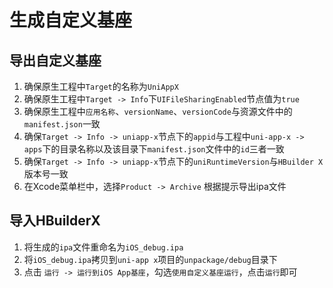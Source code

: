 # 生成自定义基座

## 导出自定义基座
1. 确保原生工程中`Target`的名称为`UniAppX`   
2. 确保原生工程中`Target -> Info`下`UIFileSharingEnabled`节点值为`true`   
3. 确保原生工程中`应用名称`、`versionName`、`versionCode`与资源文件中的`manifest.json`一致   
4. 确保`Target -> Info -> uniapp-x`节点下的`appid`与工程中`uni-app-x -> apps`下的目录名称以及该目录下`manifest.json`文件中的`id`三者一致   
5. 确保`Target -> Info -> uniapp-x`节点下的`uniRuntimeVersion`与`HBuilder X`版本号一致   
6. 在Xcode菜单栏中，选择`Product -> Archive` 根据提示导出ipa文件   

## 导入HBuilderX
1. 将生成的`ipa`文件重命名为`iOS_debug.ipa`   
2. 将`iOS_debug.ipa`拷贝到`uni-app x`项目的`unpackage/debug`目录下   
3. 点击 `运行 -> 运行到iOS App基座`，勾选`使用自定义基座运行`，点击`运行`即可   